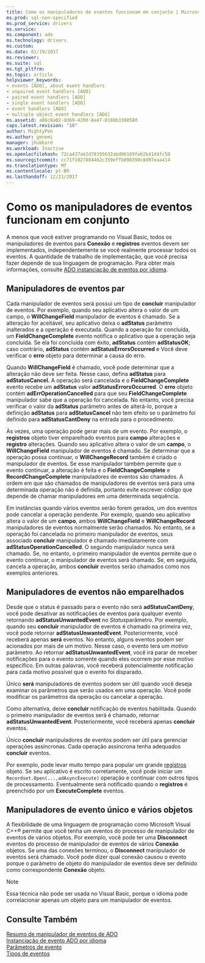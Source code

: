 ```yaml
---
title: Como os manipuladores de eventos funcionam em conjunto | Microsoft Docs
ms.prod: sql-non-specified
ms.prod_service: drivers
ms.service: 
ms.component: ado
ms.technology: drivers
ms.custom: 
ms.date: 01/19/2017
ms.reviewer: 
ms.suite: sql
ms.tgt_pltfrm: 
ms.topic: article
helpviewer_keywords:
- events [ADO], about event handlers
- unpaired event handlers [ADO]
- paired event handlers [ADO]
- single event handlers [ADO]
- event handlers [ADO]
- multiple object event handlers [ADO]
ms.assetid: a86c8a02-dd69-420d-8a47-0188b339858d
caps.latest.revision: "10"
author: MightyPen
ms.author: genemi
manager: jhubbard
ms.workload: Inactive
ms.openlocfilehash: 72ca437ae2d78395632abd06169feb2b41d4fc50
ms.sourcegitcommit: cc71f1027884462c359effb898390c8d97eaa414
ms.translationtype: MT
ms.contentlocale: pt-BR
ms.lasthandoff: 12/21/2017
---
```

# <a name="how-event-handlers-work-together"></a>Como os manipuladores de eventos funcionam em conjunto
A menos que você estiver programando no Visual Basic, todos os manipuladores de eventos para **Conexão** e **registros** eventos devem ser implementados, independentemente se você realmente processar todos os eventos. A quantidade de trabalho de implementação, que você precisa fazer depende de sua linguagem de programação. Para obter mais informações, consulte [ADO instanciação de eventos por idioma](../../../ado/guide/data/ado-event-instantiation-by-language.md).  
  
## <a name="paired-event-handlers"></a>Manipuladores de eventos par  
 Cada manipulador de eventos será possui um tipo de **concluir** manipulador de eventos. Por exemplo, quando seu aplicativo altera o valor de um campo, o **WillChangeField** manipulador de eventos é chamado. Se a alteração for aceitável, seu aplicativo deixa o **adStatus** parâmetro inalterados e a operação é executada. Quando a operação for concluída, um **FieldChangeComplete** evento notifica o aplicativo que a operação seja concluída. Se ela foi concluída com êxito, **adStatus** contém **adStatusOK**; caso contrário, **adStatus** contém **adStatusErrorsOccurred** e Você deve verificar o **erro** objeto para determinar a causa do erro.  
  
 Quando **WillChangeField** é chamado, você pode determinar que a alteração não deve ser feita. Nesse caso, defina **adStatus** para **adStatusCancel.** A operação será cancelada e o **FieldChangeComplete** evento recebe um **adStatus** valor **adStatusErrorsOccurred**. O **erro** objeto contém **adErrOperationCancelled** para que seu **FieldChangeComplete** manipulador sabe que a operação foi cancelada. No entanto, você precisa verificar o valor da **adStatus** parâmetro antes de alterá-lo, porque a definição **adStatus** para **adStatusCancel** não tem efeito se o parâmetro foi definido para **adStatusCantDeny** na entrada para o procedimento.  
  
 Às vezes, uma operação pode gerar mais de um evento. Por exemplo, o **registros** objeto tiver emparelhado eventos para **campo** alterações e **registro** alterações. Quando seu aplicativo altera o valor de um **campo**, o **WillChangeField** manipulador de eventos é chamado. Se determinar que a operação possa continuar, o **WillChangeRecord** também é criado o manipulador de eventos. Se esse manipulador também permite que o evento continuar, a alteração é feita e o **FieldChangeComplete** e **RecordChangeComplete** manipuladores de eventos são chamados. A ordem em que são chamados de manipuladores de eventos será para uma determinada operação não é definida, portanto evite escrever código que depende de chamar manipuladores em uma determinada sequência.  
  
 Em instâncias quando vários eventos serão forem gerados, um dos eventos pode cancelar a operação pendente. Por exemplo, quando seu aplicativo altera o valor de um **campo**, ambos **WillChangeField** e **WillChangeRecord** manipuladores de eventos normalmente serão chamados. No entanto, se a operação foi cancelada no primeiro manipulador de eventos, seus associado **concluir** manipulador é chamado imediatamente com **adStatusOperationCancelled**. O segundo manipulador nunca será chamado. Se, no entanto, o primeiro manipulador de eventos permite que o evento continuar, o manipulador de eventos será chamado. Se, em seguida, cancela a operação, ambos **concluir** eventos serão chamados como nos exemplos anteriores.  
  
## <a name="unpaired-event-handlers"></a>Manipuladores de eventos não emparelhados  
 Desde que o status é passado para o evento não será **adStatusCantDeny**, você pode desativar as notificações de eventos para qualquer evento retornando **adStatusUnwantedEvent** no *Status*parâmetro. Por exemplo, quando seu **concluir** manipulador de eventos é chamado na primeira vez, você pode retornar **adStatusUnwantedEvent**. Posteriormente, você receberá apenas **será** eventos. No entanto, alguns eventos podem ser acionados por mais de um motivo. Nesse caso, o evento terá um *motivo* parâmetro. Ao retornar **adStatusUnwantedEvent**, você irá parar de receber notificações para o evento somente quando eles ocorrem por esse motivo específico. Em outras palavras, você receberá potencialmente notificação para cada motivo possível que o evento foi disparado.  
  
 Único **será** manipuladores de eventos podem ser útil quando você deseja examinar os parâmetros que serão usados em uma operação. Você pode modificar os parâmetros da operação ou cancelar a operação.  
  
 Como alternativa, deixe **concluir** notificação de eventos habilitada. Quando o primeiro manipulador de eventos será é chamado, retornar **adStatusUnwantedEvent**. Posteriormente, você receberá apenas **concluir** eventos.  
  
 Único **concluir** manipuladores de eventos podem ser útil para gerenciar operações assíncronas. Cada operação assíncrona tenha adequados **concluir** eventos.  
  
 Por exemplo, pode levar muito tempo para popular um grande [registros](../../../ado/reference/ado-api/recordset-object-ado.md) objeto. Se seu aplicativo é escrito corretamente, você pode iniciar um `Recordset.Open(...,adAsyncExecute)` operação e continuar com outros tipos de processamento. Eventualmente será notificado quando o **registros** é preenchido por um **ExecuteComplete** eventos.  
  
## <a name="single-event-handlers-and-multiple-objects"></a>Manipuladores de evento único e vários objetos  
 A flexibilidade de uma linguagem de programação como Microsoft Visual C++® permite que você tenha um eventos do processo de manipulador de eventos de vários objetos. Por exemplo, você pode ter uma **Disconnect** eventos do processo de manipulador de eventos de vários **Conexão** objetos. Se uma das conexões terminou, o **Disconnect** manipulador de eventos será chamado. Você pode dizer qual conexão causou o evento porque o parâmetro de objeto do manipulador de eventos deve ser definido como correspondente **Conexão** objeto.  
  
> [!NOTE]
>  Essa técnica não pode ser usada no Visual Basic, porque o idioma pode correlacionar apenas um objeto para um manipulador de eventos.  
  
## <a name="see-also"></a>Consulte Também  
 [Resumo de manipulador de eventos de ADO](../../../ado/guide/data/ado-event-handler-summary.md)   
 [Instanciação de evento ADO por idioma](../../../ado/guide/data/ado-event-instantiation-by-language.md)   
 [Parâmetros de evento](../../../ado/guide/data/event-parameters.md)   
 [Tipos de eventos](../../../ado/guide/data/types-of-events.md)
